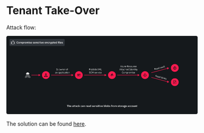 # Tenant Take-Over
Attack flow:

![Tenant Take-Over Flow](./scenario5_flow.png)

The solution can be found [here](./solution.md).
